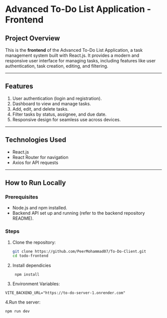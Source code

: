 # **Advanced To-Do List Application - Frontend**

## **Project Overview**

This is the **frontend** of the Advanced To-Do List Application, a task management system built with React.js. It provides a modern and responsive user interface for managing tasks, including features like user authentication, task creation, editing, and filtering.

---

## **Features**

1. User authentication (login and registration).
2. Dashboard to view and manage tasks.
3. Add, edit, and delete tasks.
4. Filter tasks by status, assignee, and due date.
5. Responsive design for seamless use across devices.

---

## **Technologies Used**

- React.js
- React Router for navigation
- Axios for API requests

---

## **How to Run Locally**

### **Prerequisites**
- Node.js and npm installed.
- Backend API set up and running (refer to the backend repository README).

### **Steps**
1. Clone the repository:
   ```bash
   git clone https://github.com/PeerMohammad07/To-Do-Client.git
   cd todo-frontend

   
2. Install dependicies
   ```
    npm install
   ```

3. Environment Variables:
```
VITE_BACKEND_URL="https://to-do-server-1.onrender.com"
```
4.Run the server:
```
npm run dev
```
